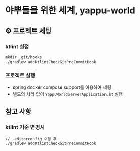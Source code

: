 # 야뿌들을 위한 세계, yappu-world

## ⚙️ 프로젝트 세팅

### ktlint 설정
```
mkdir .git/hooks
./gradlew addKtlintCheckGitPreCommitHook
```

### 프로젝트 실행
- spring docker compose support를 이용하여 세팅
- 별도의 처리 없이 `YappuWorldServerApplication.kt` 실행

## 참고 사항

### ktlint 기준 변경시
```
// .editorconfig 수정 후
./gradlew addKtlintCheckGitPreCommitHook
```
